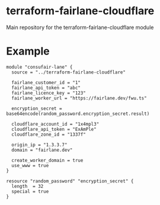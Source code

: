 # terraform-fairlane-cloudflare
Main repository for the terraform-fairlane-cloudflare module

# Example
```
module "consufair-lane" {
  source = "../terraform-fairlane-cloudflare"

  fairlane_customer_id = "1"
  fairlane_api_token = "abc"
  fairlane_licence_key = "123"
  fairlane_worker_url = "https://fairlane.dev/fwu.ts"

  encryption_secret = base64encode(random_password.encryption_secret.result)

  cloudflare_account_id = "1x4mpl3"
  cloudflare_api_token = "ExAmPle"
  cloudflare_zone_id = "1337f"

  origin_ip = "1.3.3.7"
  domain = "fairlane.dev"

  create_worker_domain = true
  use_www = true
}

resource "random_password" "encryption_secret" {
  length  = 32
  special = true
}
```